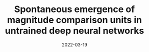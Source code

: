 ---
title: "Spontaneous emergence of magnitude comparison units in untrained deep neural networks"
authors:
- Woochul Choi
- admin
- Dongil Lee
- Se-Bum Paik

date: "2022-03-19"
publishDate: "2024-07-01"

# Publication name and optional abbreviated publication name.
publication: "Computational and Systems Neuroscience (**Cosyne**)"

# url_poster: 

# Featured image
# To use, add an image named `featured.jpg/png` to your page's folder. 
# image:

---